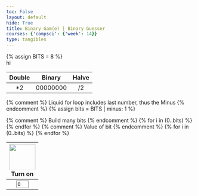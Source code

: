 ```yaml
---
toc: False
layout: default
hide: True
title: Binary Gam(e) | Binary Guesser
courses: {'compsci': {'week': 14}}
type: tangibles
---
```

<html>
{% assign BITS = 8 %}

<style>
    td {
        text-align: center;
        vertical-align: middle;
    }
</style>
<div id = "display">hi</div>    
<table>
    <thead>
        <tr class="header" id="table">
            <th class = "th">Double</th>
            <th class = "th">Binary</th>
            <th class = "th">Halve</th>
        </tr>
    </thead>
    <tbody>
        <tr>
            <td><div class='button' id ='leftshift' onclick='leftShift()'>*2</div></td>
            <td id="binary">00000000</td>
            <td><div class='button' id ='rightshift' onclick='rightShift()'>/2</div></td>
        </tr>
    </tbody>
</table>

{% comment %}
Liquid for loop includes last number, thus the Minus
{% endcomment %}
{% assign bits = BITS | minus: 1 %} 

<table>
    <thead>
        <tr>
            {% comment %}
            Build many bits
            {% endcomment %}
            {% for i in (0..bits) %}
            <th><img class = "onoff" id="tree{{ i }}" src="{{site.baseurl}}/images/off.png" alt="" width="70" height="Auto">
                <div class="button" id="lit{{ i }}" onclick="javascript:toggleBit({{ i }})">Turn on</div>
            </th>
            {% endfor %}
        </tr>
    </thead>
    <tbody> 
        <tr>
            {% comment %}
            Value of bit
            {% endcomment %}
            {% for i in (0..bits) %}
            <td><input type='text' id="digit{{ i }}" Value="0" size="1" readonly></td>
            {% endfor %}
        </tr>
    </tbody>
</table>
<div id = "result"></div>
<script>
    let changes = 0
    const BITS = {{ BITS }};
    const MAX = 2 ** BITS - 1;
    const MSG_ON = "Turn on";
    const IMAGE_ON = "{{site.baseurl}}/images/on.png";
    const MSG_OFF = "Turn off";
    const IMAGE_OFF = "{{site.baseurl}}/images/off.png"
    function checkChanges() {
    const currentBinary = getBits();
    console.log(currentBinary)
    if (changes === result.steps) {
        if (currentBinary === targetBinary) {
            console.log(targetBinary)
            console.log("You've successfully completed the game!");
            document.getElementById("result").innerHTML = "Congratulations! You've successfully completed the game!";
            changes = 0;
            displayResults();
        }
        else {
            console.log("Too many changes! Try again.");
            document.getElementById("result").innerHTML = "Womp womp... Too many changes! Try Again.";
            changes = 0;
            displayResults();
    }
}
}
    // return string with current value of each bit
    function getBits() {
        let bits = "";
        for(let i = 0; i < BITS; i++) {
            bits = bits + document.getElementById('digit' + i).value;
        }
        return bits;
    }
    // setter for Document Object Model (DOM) values
    function setConversions(binary) {
        document.getElementById('binary').innerHTML = binary;
        // Decimal conversion
    }
    // convert decimal to base 2 using modulo with divide method
    function decimal_2_base(decimal, base) {
        let conversion = "";
        // loop to convert to base
        do {
            let digit = decimal % base;           // obtain right most digit
            conversion = "" + digit + conversion; // what does this do? inserts digit to front of string
            decimal = ~~(decimal / base);         // what does this do? divides by base what is ~~? force whole number
        } while (decimal > 0);                    // why while at the end? 0 pads front of binary number
            // loop to pad with zeros
            if (base === 2) {                     // only pad for binary conversions
                for (let i = 0; conversion.length < BITS; i++) {
                    conversion = "0" + conversion;
            }
        }
        return conversion;
    }
    // toggle selected bit and recalculate
    function toggleBit(i) {
        //alert("Digit action: " + i );
        const dig = document.getElementById('digit' + i);
        const image = document.getElementById('tree' + i);
        const lit = document.getElementById('lit' + i);
        // Change digit and visual
        if (image.src.match(IMAGE_ON)) {
            dig.value = 0;
            image.src = IMAGE_OFF;
            lit.innerHTML = MSG_ON;
            changes++;
            checkChanges();
        } else {
            dig.value = 1;  
            image.src = IMAGE_ON;
            lit.innerHTML = MSG_OFF;
            changes++;
            checkChanges();
        }
        // Binary numbers
        const binary = getBits();
        setConversions(binary);
    }
    // Function for left shift
    function leftShift() {
        let binary = getBits();
        binary = binary.slice(1) + '0';  // Shift all bits to the left and add a '0' at the end
        updateBinary(binary);
        changes++;
        checkChanges()
    }

    // Function for right shift
    function rightShift() {
        let binary = getBits();
        binary = '0' + binary.slice(0, -1);  // Add a '0' at the beginning and remove the last bit
        updateBinary(binary);
        changes++;
        checkChanges()
    }

    // Helper function to update the binary representation and visuals
    function updateBinary(binary) {
        setConversions(binary);
        for (let i = 0; i < binary.length; i++) {
            let digit = binary.substr(i, 1);
            document.getElementById('digit' + i).value = digit;
            if (digit === "1") {
                document.getElementById('tree' + i).src = IMAGE_ON;
                document.getElementById('lit' + i).innerHTML = MSG_OFF;
            } else {
                document.getElementById('tree' + i).src = IMAGE_OFF;
                document.getElementById('lit' + i).innerHTML = MSG_ON;
            }
        }
    }
function minActionsToTransformBinary(start, target) {
    const queue = [{ current: start, actions: [], steps: 0 }];
    const visited = new Set([start]);

    while (queue.length > 0) {
        const { current, actions, steps } = queue.shift();

        if (current === target) {
            return { actions, steps };
        }

        for (let i = 0; i < current.length; i++) {
            const newBinary = current.slice(0, i) + (current[i] === '1' ? '0' : '1') + current.slice(i + 1);
            if (!visited.has(newBinary)) {
                visited.add(newBinary);
                queue.push({ current: newBinary, actions: actions.concat(`Swap bit at position ${i}`), steps: steps + 1 });
            }
        }

        if (current.length === target.length) {
            const leftShift = current.slice(1) + '0';
            if (!visited.has(leftShift)) {
                visited.add(leftShift);
                queue.push({ current: leftShift, actions: actions.concat('Left shift'), steps: steps + 1 });
            }
        }

        if (current.length === target.length) {
            const rightShift = '0' + current.slice(0, -1);
            if (!visited.has(rightShift)) {
                visited.add(rightShift);
                queue.push({ current: rightShift, actions: actions.concat('Right shift'), steps: steps + 1 });
            }
        }
    }

    return null; // If transformation is not possible
}

  function displayResults() {
    startBinary = generateRandomBinary();
    targetBinary = generateRandomBinary();
    result = minActionsToTransformBinary(startBinary, targetBinary);

    console.log(`Actions to transform ${startBinary} to ${targetBinary}:`);
    if (result) {
      result.actions.forEach((action, index) => {
        console.log(`${index + 1}. ${action}`);
      });
      console.log(`Number of steps: ${result.steps}`);
    } else {
      console.log("Transformation not possible.");
    }

    document.getElementById("display").innerHTML = "Goal: Transform " + startBinary + " to " + targetBinary + " in " + result.steps + " steps";
    updateBinary(startBinary)
  }

function generateRandomBinary() {
    let binaryNumber = '';
    for (let i = 0; i < 8; i++) {
        // Generate a random bit (0 or 1)
        const randomBit = Math.round(Math.random());
        binaryNumber += randomBit;
        }
    console.log(binaryNumber)
    return binaryNumber;
}
displayResults();
</script>
</html>